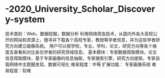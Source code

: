 # -2020_University_Scholar_Discovery-system
技术类别：Web，数据挖掘，数据分析
利用网络爬虫技术，从国内外各大高校公开的网站和资源上，搜寻并下载各个高校专家，教授等学者信息，并为这些学者研究方向建立画像系统。
用户可以按学校，专业，学科，论文，研究方向等各个维度去查看和对比各位学者的研究领域信息。 
基本模块：专家数据爬取模块，论文信息爬取模块，基于专家画像的信息抽取，专家搜索引擎，研究方向提取，专家自我网络中主题圈发现，数据可视化 
难易程度：中等
扩展功能： 专家画像系统
难易程度：较难
 
